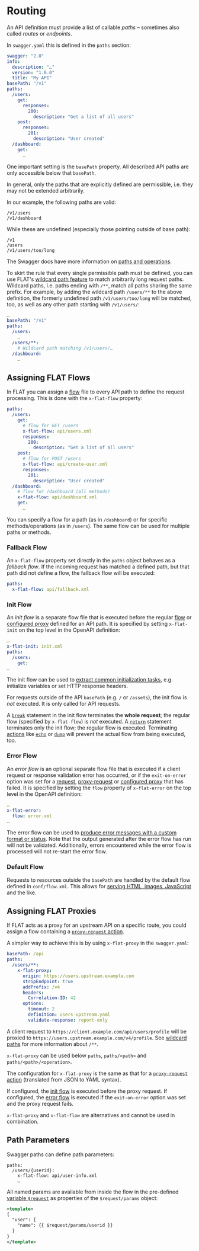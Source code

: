 # Routing

An API definition must provide a list of callable _paths_ – sometimes also called _routes_ or _endpoints_.

In `swagger.yaml` this is defined in the `paths` section:

```yaml
swagger: "2.0"
info:
  description: "…"
  version: "1.0.0"
  title: "My API"
basePath: "/v1"
paths:
  /users:
    get:
      responses:
        200:
          description: "Get a list of all users"
    post:
      responses:
        201:
          description: "User created"
  /dashboard:
    get:
      …
```

One important setting is the `basePath` property. All described API paths are only accessible below that `basePath`.

In general, only the paths that are explicitly defined are permissible, i.e. they may not be extended arbitrarily.

In our example, the following paths are valid:

```
/v1/users
/v1/dashboard
```

While these are undefined (especially those pointing outside of base path):
```
/v1
/users
/v1/users/too/long
```

The Swagger docs have more information on [paths and operations](https://swagger.io/docs/specification/2-0/paths-and-operations/).

To skirt the rule that every single permissible path must be defined, you can use FLAT's [wildcard path feature](differences.md#wildcard-paths) to match arbitrarily long request paths. Wildcard paths, i.e. paths ending with `/**`, match all paths sharing the same prefix.
For example, by adding the wildcard path `/users/**` to the above definition, the formerly undefined path `/v1/users/too/long` will be matched, too, as well as any other path starting with `/v1/users/`:

```yaml
…
basePath: "/v1"
paths:
  /users:
    …
  /users/**:
    # Wildcard path matching /v1/users/…
  /dashboard:
    …
```

## Assigning FLAT Flows

In FLAT you can assign a [flow](/reference/flow.md) file to every API path to define the request processing. This is done with the `x-flat-flow` property:

```yaml
paths:
  /users:
    get:
      # flow for GET /users
      x-flat-flow: api/users.xml
      responses:
        200:
          description: "Get a list of all users"
    post:
      # flow for POST /users
      x-flat-flow: api/create-user.xml
      responses:
        201:
          description: "User created"
  /dashboard:
    # flow for /dashboard (all methods)
    x-flat-flow: api/dashboard.xml
    get:
      …
```

You can specify a flow for a path (as in `/dashboard`) or for specific methods/operations (as in `/users`). The same flow can be used for multiple paths or methods.

### Fallback Flow

An `x-flat-flow` property set directly in the `paths` object behaves as a _fallback flow_. If the incoming request has matched a defined path, but that path did not define a flow, the fallback flow will be executed:

```yaml
paths:
  x-flat-flow: api/fallback.xml
```

### Init Flow

An _init flow_ is a separate flow file that is executed before the regular [flow](/reference/flow.md) or [configured proxy](routing.md#assigning-flat-proxies) defined for an API path. It is specified by setting `x-flat-init` on
the top level in the OpenAPI definition:

```yaml
…
x-flat-init: init.xml
paths:
  /users:
    get:
…
```

The init flow can be used to [extract common initialization
tasks](/cookbook/init-flow.md), e.g. initialize variables or set HTTP response
headers.

For requests outside of the API `basePath` (e.g. `/` or `/assets`), the init
flow is _not_ executed. It is only called for API requests.

A [`break`](/reference/flow.md#break) statement in the init flow terminates the **whole
request**; the regular flow (specified by `x-flat-flow`) is _not_ executed. A
[`return`](/reference/flow.md#return) statement terminates only the init flow; the regular flow
is executed. Terminating [actions](/reference/actions/README.md) like
[`echo`](/reference/actions/echo.md) or [`dump`](/reference/actions/dump.md) will prevent the actual
flow from being executed, too.

### Error Flow

An _error flow_ is an optional separate flow file that is executed if a client request or response validation error has occurred, or if the `exit-on-error` option was set for a [request](/reference/actions/request.md), [proxy-request](/reference/actions/proxy-request.md) or [configured proxy](routing.md#assigning-flat-proxies) that has failed.
It is specified by setting the `flow` property of `x-flat-error` on the top level in the OpenAPI definition:

```yaml
…
x-flat-error:
  flow: error.xml
…
```

The error flow can be used to [produce error messages with a custom format or status](/cookbook/error-flow.md). Note that the output generated after the error flow has run will not be validated. Additionally, errors encountered while the error flow is processed will not re-start the error flow.

### Default Flow

Requests to resources outside the `basePath` are handled by the default flow defined
in `conf/flow.xml`. This allows for [serving HTML, images, JavaScript](/cookbook/file-serving.md) and the like.


## Assigning FLAT Proxies

If FLAT acts as a proxy for an upstream API on a specific route, you could assign a flow containing a [`proxy-request` action](/reference/actions/proxy-request.md).

A simpler way to achieve this is by using `x-flat-proxy` in the `swagger.yaml`:

```yaml
basePath: /api
paths:
  /users/**:
    x-flat-proxy:
      origin: https://users.upstream.example.com
      stripEndpoint: true
      addPrefix: /v4
      headers:
        Correlation-ID: 42
      options:
        timeout: 2
        definition: users-upstream.yaml
        validate-response: report-only
```

A client request to `https://client.example.com/api/users/profile` will be proxied to `https://users.upstream.example.com/v4/profile`. See [wildcard paths](differences.md#wildcard-paths) for more information about `/**`.

`x-flat-proxy` can be used below `paths`, `paths/<path>` and `paths/<path>/<operation>`.

The configuration for `x-flat-proxy` is the same as that for a [`proxy-request` action](/reference/actions/proxy-request.md) (translated from JSON to YAML syntax).

If configured, the [init flow](routing.md#init-flow) is executed before the proxy request. If configured, the [error flow](routing.md#error-flow) is executed if the `exit-on-error` option was set and the proxy request fails.

`x-flat-proxy` and `x-flat-flow` are alternatives and cannot be used in combination.


## Path Parameters

Swagger paths can define path parameters:

```
paths:
  /users/{userid}:
    x-flat-flow: api/user-info.xml
    …
```

All named params are available from inside the flow in the pre-defined [variable `$request`](/reference/variables.md#predefined-variables) as properties of the `$request/params` object:

```xml
<template>
{
  "user": {
    "name": {{ $request/params/userid }}
  }
}
</template>
```
